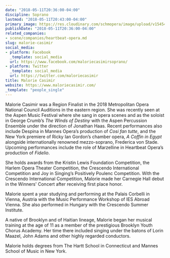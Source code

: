 ```yaml
---
date: "2018-05-11T20:36:00-04:00"
discipline: Soprano
lastmod: "2018-05-11T20:43:00-04:00"
primary_image: https://res.cloudinary.com/schmopera/image/upload/v1545409169/media/webhook-uploads/1526085309603/Malorie%2BCasimir%2BHead%2BShot.jpg.jpg
publishDate: "2018-05-11T20:36:00-04:00"
related_companies:
- scene/companies/heartbeat-opera.md
slug: malorie-casimir
social_media:
- platform: Facebook
  _template: social_media
  url: https://www.facebook.com/maloriecasimirsoprano/
- platform: Twitter
  _template: social_media
  url: https://twitter.com/maloriecasimir
title: Malorie Casimir
website: https://www.maloriecasimir.com/
_template: "people_single"
---
```


Malorie Casimir was a Region Finalist in the 2018 Metropolitan Opera National Council Auditions in the eastern region. She was recently seen at the Aspen Music Festival where she sang in opera scenes and as the soloist in George Crumb’s *The Winds of Destiny* with the Aspen Percussion Ensemble under the direction of Jonathan Haas. Recent performances also include Despina in Mannes Opera’s production of *Cosi fan tutte*, and the New York premiere of Ricky Ian Gordon’s chamber opera, *A Coffin in Egypt* alongside internationally renowned mezzo-soprano, Frederica von Stade. Upcoming performances include the role of Marzelline in Heartbeat Opera’s production of *Fidelio*.

She holds awards from the Kristin Lewis Foundation Competition, the Harlem Opera Theater Competition, the Crescendo International Competition and Joy in Singing’s Positively Poulenc Competition.  With the Crescendo International Competition, Malorie made her Carnegie Hall debut in the Winners' Concert after receiving first place honor.

Malorie spent a year studying and performing at the Palais Corbelli in Vienna, Austria with the Music Performance Workshop of IES Abroad Vienna. She also performed in Hungary with the Crescendo Summer Institute.

A native of Brooklyn and of Haitian lineage, Malorie began her musical training at the age of 11 as a member of the prestigious Brooklyn Youth Chorus Academy.  Her time there included singing under the batons of Lorin Maazel, John Adams and other highly regarded conductors.

Malorie holds degrees from The Hartt School in Connecticut and Mannes School of Music in New York.
